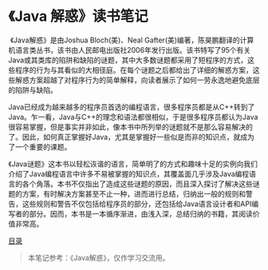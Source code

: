 # 《Java 解惑》读书笔记

​        《Java解惑》是由Joshua Bloch(美)、Neal Gafter(美)编著，陈昊鹏翻译的计算机语言类丛书，该书由人民邮电出版社2006年发行出版。该书特写了95个有关Java或其类库的陷阱和缺陷的谜题，其中大多数谜题都采用了短程序的方式，这些程序的行为与其看似的大相径庭。在每个谜题之后都给出了详细的解惑方案，这些解惑方案超越了对程序行为的简单解释，向读者展示了如何一劳永逸地避免底层的陷阱与缺陷。

​        Java已经成为越来越多的程序员首选的编程语言，很多程序员都是从C++转到了Java。乍一看，Java与C++的理念和语法都很相似，于是很多程序员都认为Java很容易掌握，但是事实并非如此，像本书中所列举的谜题就不是那么容易解决的了。因此，如何真正掌握好Java，尤其是掌握好一些似是而非的知识点，就成为了一个重要的课题。

​       《Java谜题》这本书以轻松诙谐的语言，简单明了的方式和趣味十足的实例向我们介绍了Java编程语言中许多不易被掌握的知识点，其覆盖面几乎涉及Java编程语言的各个角落。本书不仅指出了造成这些谜题的原因，而且深入探讨了解决这些谜题的方案，有时解决方案甚至不止一种，进而进行总结，归纳出一般的规则和警告，这些规则和警告不仅包括给程序员的部分，还包括给Java语言设计者和API编写者的部分。因而，本书是一本循序渐进，由浅入深，总结归纳的书籍，其阅读价值非常高。

[目录](SUMMARY.md)





> 本笔记参考：《Java解惑》，仅作学习交流用。

